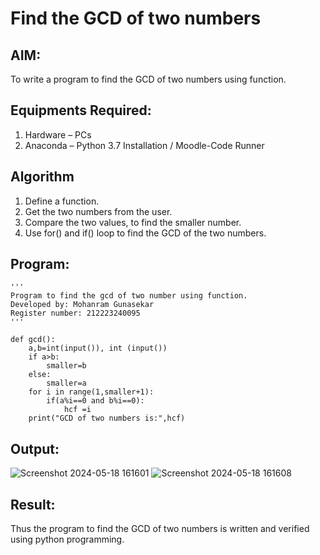 # Find the GCD of two numbers

## AIM:
To write a program to find the GCD of two numbers using function.

## Equipments Required:
1. Hardware – PCs
2. Anaconda – Python 3.7 Installation / Moodle-Code Runner

## Algorithm
1. Define a function.
2. Get the two numbers from the user.
3. Compare the two values, to find the smaller number.
4. Use for() and if() loop to find the GCD of the two numbers.

## Program:
```
''' 
Program to find the gcd of two number using function.
Developed by: Mohanram Gunasekar
Register number: 212223240095
'''
    
def gcd():
    a,b=int(input()), int (input())
    if a>b:
        smaller=b
    else:
        smaller=a
    for i in range(1,smaller+1):
        if(a%i==0 and b%i==0):
            hcf =i
    print("GCD of two numbers is:",hcf)

```

## Output:
![Screenshot 2024-05-18 161601](https://github.com/MohanramGunasekar/GCD-of-two-numbers/assets/139841812/6e7aabf2-6225-4f6e-ae59-ee66adf904c1)
![Screenshot 2024-05-18 161608](https://github.com/MohanramGunasekar/GCD-of-two-numbers/assets/139841812/22815b64-60b4-4712-a305-8d27819f453e)



## Result:
Thus the program to find the GCD of two numbers is written and verified using python programming.

